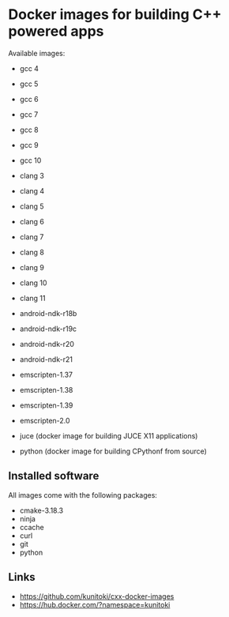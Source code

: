 # Docker images for building C++ powered apps

Available images:
- gcc 4
- gcc 5
- gcc 6
- gcc 7
- gcc 8
- gcc 9
- gcc 10

- clang 3
- clang 4
- clang 5
- clang 6
- clang 7
- clang 8
- clang 9
- clang 10
- clang 11

- android-ndk-r18b
- android-ndk-r19c
- android-ndk-r20
- android-ndk-r21

- emscripten-1.37
- emscripten-1.38
- emscripten-1.39
- emscripten-2.0

- juce (docker image for building JUCE X11 applications)
- python (docker image for building CPythonf from source)

## Installed software
All images come with the following packages:
- cmake-3.18.3
- ninja
- ccache
- curl
- git
- python

## Links

- https://github.com/kunitoki/cxx-docker-images
- https://hub.docker.com/?namespace=kunitoki

